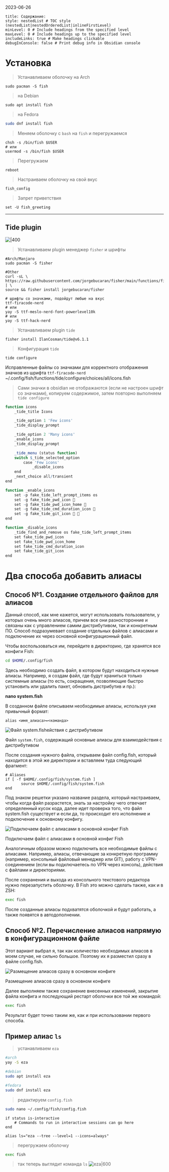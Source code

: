 
2023-06-26
```table-of-contents
title: Содержание:
style: nestedList # TOC style (nestedList|nestedOrderedList|inlineFirstLevel)
minLevel: 0 # Include headings from the specified level
maxLevel: 0 # Include headings up to the specified level
includeLinks: true # Make headings clickable
debugInConsole: false # Print debug info in Obsidian console
```
# Установка

>Устанавливаем оболочку
>на Arch
```shell
sudo pacman -S fish
```

>на Debian
```shell
sudo apt install fish
```

> на Fedora
```bash
sudo dnf install fish
```

>Меняем оболочку с `bash` на `fish` и перегружаемся
```shell
chsh -s /bin/fish $USER
# или
usermod -s /bin/fish $USER
```

>Перегружаем
```shell
reboot
```

>Настраиваем оболочку на свой вкус
```shell
fish_config
```

>Запрет приветствия 
```shell
set -U fish_greeting
```

---
## Tide plugin
![|400](/Media/Fish/tide.png)

>Устанавливаем plugin менеджер `fisher` и шрифты
```shell
#Arch/Manjaro
sudo pacman -S fisher

#Other
curl -sL \
https://raw.githubusercontent.com/jorgebucaran/fisher/main/functions/fisher.fish | \
source && fisher install jorgebucaran/fisher
```

```
# шрифты со значками, подойдут любые на вкус
ttf-firacode-nerd
# или
yay -S ttf-meslo-nerd-font-powerlevel10k
# или
yay -S ttf-hack-nerd
```

>Устанавливаем plugin `tide`
```shell
fisher install IlanCosman/tide@v6.1.1
```

>Конфигурация `tide`
```shell
tide configure
```

Исправленные файлы со значками для корректного отображения значков из шрифта `ttf-firacode-nerd`
~/.config/fish/functions/tide/configure/choices/all/icons.fish

>Сами значки в obsidian не отображаются (если не настроен шрифт со значками), копируем содержимое, затем повторно выполняем `tide configure`
```q
function icons
    _tide_title Icons

    _tide_option 1 'Few icons'
    _tide_display_prompt

    _tide_option 2 'Many icons'
    _enable_icons
    _tide_display_prompt

    _tide_menu (status function)
    switch $_tide_selected_option
        case 'Few icons'
            _disable_icons
    end
    _next_choice all/transient
end

function _enable_icons
    set -p fake_tide_left_prompt_items os
    set -g fake_tide_pwd_icon 
    set -g fake_tide_pwd_icon_home 
    set -g fake_tide_cmd_duration_icon 
    set -g fake_tide_git_icon  
end

function _disable_icons
    _tide_find_and_remove os fake_tide_left_prompt_items
    set fake_tide_pwd_icon
    set fake_tide_pwd_icon_home
    set fake_tide_cmd_duration_icon
    set fake_tide_git_icon
end
```

# Два способа добавить алиасы

## Способ №1. Создание отдельного файлов для алиасов

Данный способ, как мне кажется, могут использовать пользователи, у которых очень много алиасов, причем все они разносторонние и связаны как с управлением самим дистрибутивом, так и конкретным ПО. Способ подразумевает создание отдельных файлов с алиасами и подключение их через основной конфигурационный файл.

Чтобы воспользоваться им, перейдите в директорию, где хранятся все конфиги Fish:

```bash
cd $HOME/.config/fish
```

Здесь необходимо создать файл, в котором будут находиться нужные алиасы. Например, я создам файл, где будут храниться только системные алиасы (то есть, сокращения, позволяющие быстро установить или удалить пакет, обновить дистрибутив и пр.):

**nano system.fish**

В созданном файле описываем необходимые алиасы, используя уже привычный формат:

```
alias <имя_алиаса>=<команда>
```

![Файл system.fishействия с дистрибутивом](/Media/Fish/system.fish.png)

Файл `system.fish`, содержащий основные алиасы для взаимодействия с дистрибутивом

После создания нужного файла, открываем файл config.fish, который находится в этой же директории и вставляем туда следующий фрагмент:

```
# Aliases
if [ -f $HOME/.config/fish/system.fish ]
       source $HOME/.config/fish/system.fish
end
```

Под знаком решетки указано название раздела, который настраиваем, чтобы когда файл разрастется, знать за настройку чего отвечает определенный кусок кода, далее идет проверка того, что файл system.fish существует и если да, то происходит его исполнение и подключение к основному конфигу.

![Подключаем файл с алиасами в основной конфиг Fish](/Media/Fish/alias_config.png)

Подключаем файл с алиасами в основной конфиг Fish

Аналогичным образом можно подключить все необходимые файлы с алиасами. Например, алиасы, отвечающие за конкретную программу (например, консольный файловый менеджер или GIT), работу с VPN-соединением (если вы подключаетесь по VPN через консоль), действия с файлами и директориями.

После сохранения и выхода из консольного текстового редактора нужно перезапустить оболочку. В Fish это можно сделать также, как и в ZSH:

```bash
exec fish
```

После созданные алиасы подхватятся оболочкой и будут работать, а также появятся в автодополнении.

## Способ №2. Перечисление алиасов напрямую в конфигурационном файле

Этот вариант выбрал я, так как количество необходимых алиасов в моем случае, не сильно большое. Поэтому их я разместил сразу в файле config.fish.

![Размещение алиасов сразу в основном конфиге](/Media/Fish/main_config.png)

Размещение алиасов сразу в основном конфиге

Далее выполняем также сохранение внесенных изменений, закрытие файла конфига и последующий рестарт оболочки все той же командой:

```bash
exec fish
```

Результат будет точно таким же, как и при использовании первого способа.

## Пример алиас `ls`  

>устанавливаем `eza`
```bash
#arch
yay -S eza

#debian
sudo apt install eza

#fedora
sudo dnf install eza
```

>редактируем `config.fish`
```bash
sudo nano ~/.config/fish/config.fish
```

```
if status is-interactive
    # Commands to run in interactive sessions can go here
end

alias ls="eza --tree --level=1 --icons=always"
```

>перегружаем оболочку
```bash
exec fish
```

>так теперь выглядит команда `ls`
![eza|600](/Media/Fish/eza.png)